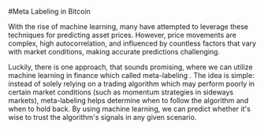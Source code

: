 #Meta Labeling in Bitcoin

With the rise of machine learning, many have attempted to leverage these techniques for predicting asset prices. However, price movements are complex, high autocorrelation, and influenced by countless factors that vary with market conditions, making accurate predictions challenging.

Luckily, there is one approach, that sounds promising, where we can utilize machine learning in finance which called meta-labeling . The idea is simple: instead of solely relying on a trading algorithm which may perform poorly in certain market conditions (such as momentum strategies in sideways markets), meta-labeling helps determine when to follow the algorithm and when to hold back. By using machine learning, we can predict whether it's wise to trust the algorithm's signals in any given scenario.
